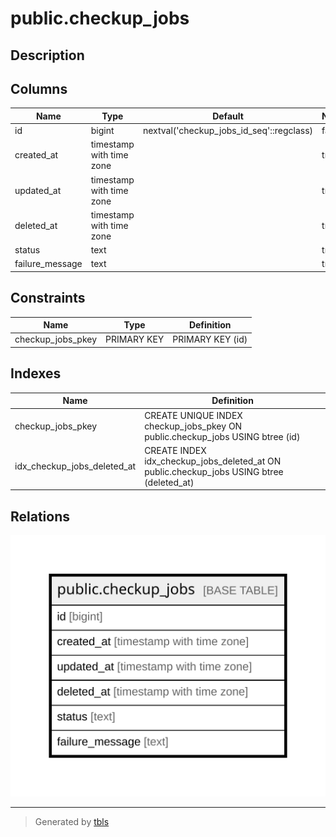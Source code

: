 # public.checkup_jobs

## Description

## Columns

| Name | Type | Default | Nullable | Children | Parents | Comment |
| ---- | ---- | ------- | -------- | -------- | ------- | ------- |
| id | bigint | nextval('checkup_jobs_id_seq'::regclass) | false |  |  |  |
| created_at | timestamp with time zone |  | true |  |  |  |
| updated_at | timestamp with time zone |  | true |  |  |  |
| deleted_at | timestamp with time zone |  | true |  |  |  |
| status | text |  | true |  |  |  |
| failure_message | text |  | true |  |  |  |

## Constraints

| Name | Type | Definition |
| ---- | ---- | ---------- |
| checkup_jobs_pkey | PRIMARY KEY | PRIMARY KEY (id) |

## Indexes

| Name | Definition |
| ---- | ---------- |
| checkup_jobs_pkey | CREATE UNIQUE INDEX checkup_jobs_pkey ON public.checkup_jobs USING btree (id) |
| idx_checkup_jobs_deleted_at | CREATE INDEX idx_checkup_jobs_deleted_at ON public.checkup_jobs USING btree (deleted_at) |

## Relations

![er](public.checkup_jobs.svg)

---

> Generated by [tbls](https://github.com/k1LoW/tbls)
